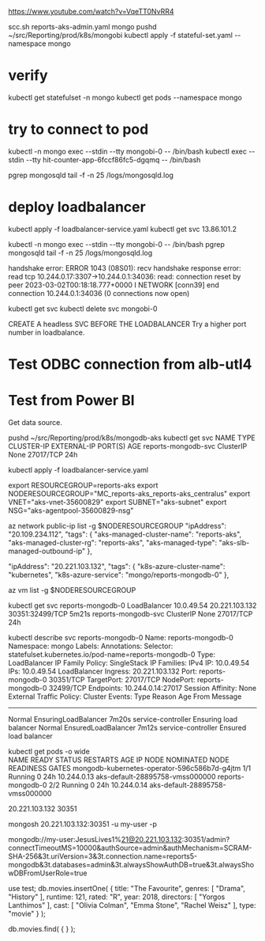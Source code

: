 https://www.youtube.com/watch?v=VqeTT0NvRR4

scc.sh reports-aks-admin.yaml mongo 
pushd ~/src/Reporting/prod/k8s/mongobi
kubectl apply -f stateful-set.yaml --namespace mongo
<!-- kubectl apply -f config/samples/mongodb.com_v1_mayastor.yaml --namespace mongo -->
# verify
kubectl get statefulset -n mongo
kubectl get pods --namespace mongo

# try to connect to pod
kubectl -n mongo exec --stdin --tty mongobi-0 -- /bin/bash
kubectl exec --stdin --tty hit-counter-app-6fccf86fc5-dgqmq -- /bin/bash

pgrep mongosqld
tail -f -n 25 /logs/mongosqld.log

# deploy loadbalancer
kubectl apply -f loadbalancer-service.yaml
kubectl get svc
13.86.101.2

kubectl -n mongo exec --stdin --tty mongobi-0 -- /bin/bash
pgrep mongosqld
tail -f -n 25 /logs/mongosqld.log

handshake error: ERROR 1043 (08S01): recv handshake response error: read tcp 10.244.0.17:3307->10.244.0.1:34036: read: connection reset by peer
2023-03-02T00:18:18.777+0000 I NETWORK    [conn39] end connection 10.244.0.1:34036 (0 connections now open)

kubectl get svc
kubectl delete svc mongobi-0 

CREATE A headless SVC BEFORE THE LOADBALANCER
Try a higher port number in loadbalance.

# Test ODBC connection from alb-utl4

# Test from Power BI
Get data source.

pushd ~/src/Reporting/prod/k8s/mongodb-aks
kubectl get svc
NAME                  TYPE        CLUSTER-IP   EXTERNAL-IP   PORT(S)     AGE
reports-mongodb-svc   ClusterIP   None         <none>        27017/TCP   24h

kubectl apply -f loadbalancer-service.yaml




export RESOURCEGROUP=reports-aks
export NODERESOURCEGROUP="MC_reports-aks_reports-aks_centralus"
export VNET="aks-vnet-35600829"
export SUBNET="aks-subnet"
export NSG="aks-agentpool-35600829-nsg"

az network public-ip list -g $NODERESOURCEGROUP
"ipAddress": "20.109.234.112",
  "tags": {
    "aks-managed-cluster-name": "reports-aks",
    "aks-managed-cluster-rg": "reports-aks",
    "aks-managed-type": "aks-slb-managed-outbound-ip"
  },

"ipAddress": "20.221.103.132",
"tags": {
  "k8s-azure-cluster-name": "kubernetes",
  "k8s-azure-service": "mongo/reports-mongodb-0"
},

az vm list -g $NODERESOURCEGROUP

kubectl get svc
reports-mongodb-0     LoadBalancer   10.0.49.54   20.221.103.132   30351:32499/TCP   5m21s
reports-mongodb-svc   ClusterIP      None         <none>           27017/TCP         24h

kubectl describe svc reports-mongodb-0
Name:                     reports-mongodb-0
Namespace:                mongo
Labels:                   <none>
Annotations:              <none>
Selector:                 statefulset.kubernetes.io/pod-name=reports-mongodb-0
Type:                     LoadBalancer
IP Family Policy:         SingleStack
IP Families:              IPv4
IP:                       10.0.49.54
IPs:                      10.0.49.54
LoadBalancer Ingress:     20.221.103.132
Port:                     reports-mongodb-0  30351/TCP
TargetPort:               27017/TCP
NodePort:                 reports-mongodb-0  32499/TCP
Endpoints:                10.244.0.14:27017
Session Affinity:         None
External Traffic Policy:  Cluster
Events:
  Type    Reason                Age    From                Message
  ----    ------                ----   ----                -------
  Normal  EnsuringLoadBalancer  7m20s  service-controller  Ensuring load balancer
  Normal  EnsuredLoadBalancer   7m12s  service-controller  Ensured load balancer

  kubectl get pods -o wide          
NAME                                           READY   STATUS    RESTARTS   AGE   IP            NODE                              NOMINATED NODE   READINESS GATES
mongodb-kubernetes-operator-596c586b7d-g4jtm   1/1     Running   0          24h   10.244.0.13   aks-default-28895758-vmss000000   <none>           <none>
reports-mongodb-0                              2/2     Running   0          24h   10.244.0.14   aks-default-28895758-vmss000000   <none>           <none>

20.221.103.132   30351

mongosh 20.221.103.132:30351 -u my-user -p

mongodb://my-user:JesusLives1%21@20.221.103.132:30351/admin?connectTimeoutMS=10000&authSource=admin&authMechanism=SCRAM-SHA-256&3t.uriVersion=3&3t.connection.name=reports5-mongodb&3t.databases=admin&3t.alwaysShowAuthDB=true&3t.alwaysShowDBFromUserRole=true

use test;
db.movies.insertOne(
  {
    title: "The Favourite",
    genres: [ "Drama", "History" ],
    runtime: 121,
    rated: "R",
    year: 2018,
    directors: [ "Yorgos Lanthimos" ],
    cast: [ "Olivia Colman", "Emma Stone", "Rachel Weisz" ],
    type: "movie"
  }
);

db.movies.find( { } );



